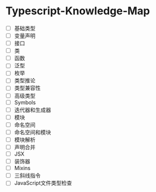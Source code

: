 # Typescript-Knowledge-Map
- [ ] 基础类型
- [ ] 变量声明
- [ ] 接口
- [ ] 类
- [ ] 函数
- [ ] 泛型
- [ ] 枚举
- [ ] 类型推论
- [ ] 类型兼容性
- [ ] 高级类型
- [ ] Symbols
- [ ] 迭代器和生成器
- [ ] 模块
- [ ] 命名空间
- [ ] 命名空间和模块
- [ ] 模块解析
- [ ] 声明合并
- [ ] JSX
- [ ] 装饰器
- [ ] Mixins
- [ ] 三斜线指令
- [ ] JavaScript文件类型检查
